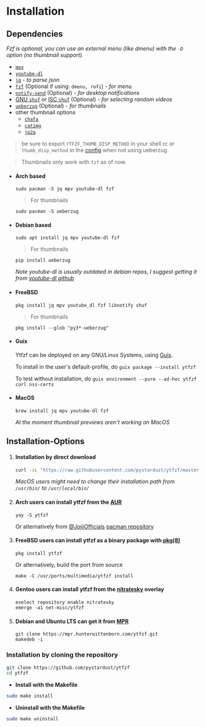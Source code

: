 # Installation

## Dependencies

_Fzf is optional, you can use an external menu (like dmenu) with the `-D` option (no thumbnail support)._

* [`mpv`](https://github.com/mpv-player/mpv)
* [`youtube-dl`](https://github.com/ytdl-org/youtube-dl)
* [`jq`](https://github.com/stedolan/jq) - _to parse json_
* [`fzf`](https://github.com/junegunn/fzf) (Optional if using: `dmenu, rofi`) - _for menu_
* [`notify-send`](https://gitlab.gnome.org/GNOME/libnotify) (Optional) - _for desktop notifications_
* [GNU `shuf`](https://www.gnu.org/software/coreutils/manual/html_node/shuf-invocation.html) or [ISC `shuf`](https://github.com/ibara/shuf) (Optional) - _for selecting random videos_
* [`ueberzug`](https://github.com/seebye/ueberzug) (Optional) - _for thumbnails_
* other thumbnail options
    * [`chafa`](https://github.com/hpjansson/chafa)
    * [`catimg`](https://github.com/posva/catimg)
    * [`jp2a`](https://github.com/cslarsen/jp2a)
> be sure to export `YTFZF_THUMB_DISP_METHOD` in your shell rc or `thumb_disp_method` in the [config](conf.sh) when not using ueberzug

> Thumbnails only work with `fzf` as of now.

+ #### Arch based

	  sudo pacman -S jq mpv youtube-dl fzf

	> For thumbnails

	  sudo pacman -S ueberzug

+ #### Debian based

	  sudo apt install jq mpv youtube-dl fzf

	> For thumbnails

	  pip install ueberzug

	_Note youtube-dl is usually outdated in debian repos, I suggest getting it from  [youtube-dl github](https://github.com/ytdl-org/youtube-dl)_

+ #### FreeBSD

	  pkg install jq mpv youtube_dl fzf libnotify shuf

	> For thumbnails

	  pkg install --glob "py3*-ueberzug"

+ #### Guix

	Ytfzf can be deployed on any GNU/Linux Systems, using [Guix](https://guix.gnu.org).

	To install in the user's default-profile, do `guix package --install ytfzf`

	To test without installation, do `guix environment --pure --ad-hoc ytfzf curl nss-certs`

+ #### MacOS

	  brew install jq mpv youtube-dl fzf

	_At the moment thumbnail previews aren't working on MacOS_


## Installation-Options


1. #### Installation by direct download

	```sh
	curl -sL "https://raw.githubusercontent.com/pystardust/ytfzf/master/ytfzf" | sudo tee /usr/bin/ytfzf >/dev/null && sudo chmod 755 /usr/bin/ytfzf
	```

   _MacOS users might need to change their installation path from  `/usr/bin/` to `/usr/local/bin/`_

2. #### Arch users can install ytfzf from the [AUR](https://aur.archlinux.org/packages/ytfzf/)

	```
	yay -S ytfzf
	```
	
	Or alternatively from [@JojiiOfficials](https://github.com/JojiiOfficial) [pacman repository](https://repo.jojii.de)

3. #### FreeBSD users can install ytfzf as a binary package with [pkg(8)](https://www.freshports.org/multimedia/ytfzf/)

	```
	pkg install ytfzf
	```

	Or alternatively, build the port from source

	```
	make -C /usr/ports/multimedia/ytfzf install
	```

4. #### Gentoo users can install ytfzf from the [nitratesky](https://github.com/VTimofeenko/nitratesky) overlay

	```
	eselect repository enable nitratesky
	emerge -a1 net-misc/ytfzf
	```

5. #### Debian and Ubuntu LTS can get it from [MPR](https://mpr.hunterwittenborn.com/)
	
	```
	git clone https://mpr.hunterwittenborn.com/ytfzf.git
	makedeb -i
	```
	
### Installation by cloning the repository

```sh
git clone https://github.com/pystardust/ytfzf
cd ytfzf
```

+ **Install with the Makefile**

```sh
sudo make install
```

+ **Uninstall with the Makefile**

```sh
sudo make uninstall
```


